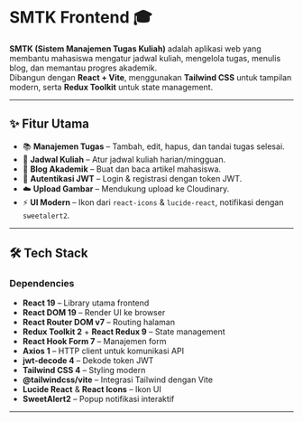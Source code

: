 # SMTK Frontend 🎓

**SMTK (Sistem Manajemen Tugas Kuliah)** adalah aplikasi web yang membantu mahasiswa mengatur jadwal kuliah, mengelola tugas, menulis blog, dan memantau progres akademik.  
Dibangun dengan **React + Vite**, menggunakan **Tailwind CSS** untuk tampilan modern, serta **Redux Toolkit** untuk state management.

---

## ✨ Fitur Utama

- 📚 **Manajemen Tugas** – Tambah, edit, hapus, dan tandai tugas selesai.
- 📅 **Jadwal Kuliah** – Atur jadwal kuliah harian/mingguan.
- 📝 **Blog Akademik** – Buat dan baca artikel mahasiswa.
- 🔐 **Autentikasi JWT** – Login & registrasi dengan token JWT.
- ☁️ **Upload Gambar** – Mendukung upload ke Cloudinary.
- ⚡ **UI Modern** – Ikon dari `react-icons` & `lucide-react`, notifikasi dengan `sweetalert2`.

---

## 🛠️ Tech Stack

### Dependencies

- **React 19** – Library utama frontend
- **React DOM 19** – Render UI ke browser
- **React Router DOM v7** – Routing halaman
- **Redux Toolkit 2** + **React Redux 9** – State management
- **React Hook Form 7** – Manajemen form
- **Axios 1** – HTTP client untuk komunikasi API
- **jwt-decode 4** – Dekode token JWT
- **Tailwind CSS 4** – Styling modern
- **@tailwindcss/vite** – Integrasi Tailwind dengan Vite
- **Lucide React** & **React Icons** – Ikon UI
- **SweetAlert2** – Popup notifikasi interaktif

---
